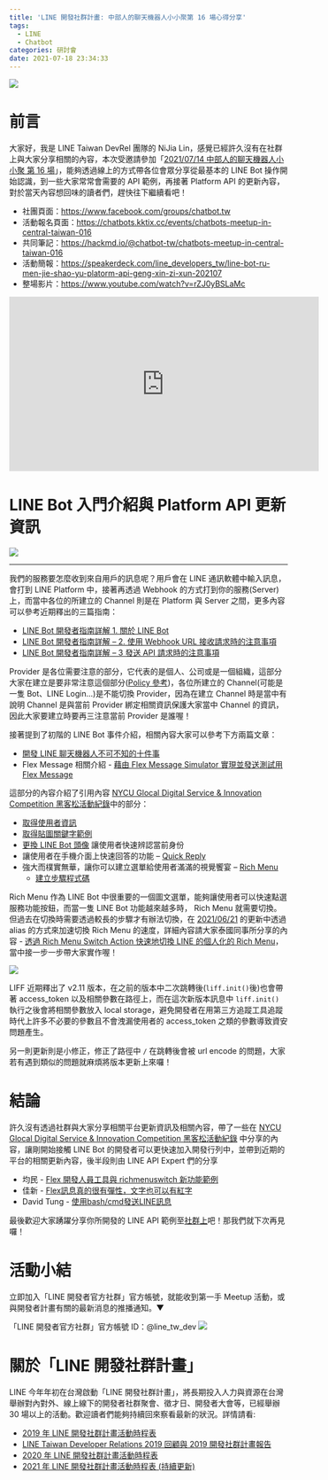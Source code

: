```yaml
---
title: 'LINE 開發社群計畫: 中部人的聊天機器人小小聚第 16 場心得分享'
tags:
  - LINE
  - Chatbot
categories: 研討會
date: 2021-07-18 23:34:33
---
```



<style>
  section.compact {
    font-size: 150%  
  }
  img[alt~="center"] {
    display: block;
    margin: 0 auto;
  }
</style>

![](https://nijialin.com/images/2021/chatbot-mid-16/1.png)

# 前言

大家好，我是 LINE Taiwan DevRel 團隊的 NiJia Lin，感覺已經許久沒有在社群上與大家分享相關的內容，本次受邀請參加「[2021/07/14 中部人的聊天機器人小小聚 第 16 場](https://chatbots.kktix.cc/events/chatbots-meetup-in-central-taiwan-016)」，能夠透過線上的方式帶各位會眾分享從最基本的 LINE Bot 操作開始認識，到一些大家常常會需要的 API 範例，再接著 Platform API 的更新內容，對於當天內容想回味的讀者們，趕快往下繼續看吧！

- 社團頁面：https://www.facebook.com/groups/chatbot.tw
- 活動報名頁面：https://chatbots.kktix.cc/events/chatbots-meetup-in-central-taiwan-016
- 共同筆記：https://hackmd.io/@chatbot-tw/chatbots-meetup-in-central-taiwan-016
- 活動簡報：https://speakerdeck.com/line_developers_tw/line-bot-ru-men-jie-shao-yu-platorm-api-geng-xin-zi-xun-202107
- 整場影片：https://www.youtube.com/watch?v=rZJ0yBSLaMc

<iframe width="560" height="315" src="https://www.youtube.com/embed/rZJ0yBSLaMc?start=386" title="YouTube video player" frameborder="0" allow="accelerometer; autoplay; clipboard-write; encrypted-media; gyroscope; picture-in-picture" allowfullscreen></iframe>

<!-- more -->

# LINE Bot 入門介紹與 Platform API 更新資訊

![](https://nijialin.com/images/2021/chatbot-mid-16/2.png)

---

<script async class="speakerdeck-embed" data-slide="6" data-id="d06175338bb24488b51bbd7bfcd0e32a" data-ratio="1.77777777777778" src="//speakerdeck.com/assets/embed.js"></script>

我們的服務要怎麼收到來自用戶的訊息呢？用戶會在 LINE 通訊軟體中輸入訊息，會打到 LINE Platform 中，接著再透過 Webhook 的方式打到你的服務(Server)上，而當中各位的所建立的 Channel 則是在 Platform 與 Server 之間，更多內容可以參考近期釋出的三篇指南：

- [LINE Bot 開發者指南詳解 1. 關於 LINE Bot](https://engineering.linecorp.com/zh-hant/blog/line-bot-guideline-1/)
- [LINE Bot 開發者指南詳解 – 2. 使用 Webhook URL 接收請求時的注意事項](https://engineering.linecorp.com/zh-hant/blog/line-bot-guideline-2/)
- [LINE Bot 開發者指南詳解 – 3 發送 API 請求時的注意事項](https://engineering.linecorp.com/zh-hant/blog/line-bot-guideline-3/)

<script async class="speakerdeck-embed" data-slide="9" data-id="d06175338bb24488b51bbd7bfcd0e32a" data-ratio="1.77777777777778" src="//speakerdeck.com/assets/embed.js"></script>

Provider 是各位需要注意的部分，它代表的是個人、公司或是一個組織，這部分大家在建立是要非常注意這個部分([Policy 參考](https://line.me/en/terms/policy/))，各位所建立的 Channel(可能是一隻 Bot、LINE Login...)是不能切換 Provider，因為在建立 Channel 時是當中有說明 Channel 是與當前 Provider 綁定相關資訊保護大家當中 Channel 的資訊，因此大家要建立時要再三注意當前 Provider 是誰喔！

接著提到了初階的 LINE Bot 事件介紹，相關內容大家可以參考下方兩篇文章：

- [開發 LINE 聊天機器人不可不知的十件事](https://engineering.linecorp.com/zh-hant/blog/line-device-10/)
- Flex Message 相關介紹 - [藉由 Flex Message Simulator 實現並發送測試用 Flex Message](https://engineering.linecorp.com/zh-hant/blog/how-to-send-flex-message-on-simulator/)

<script async class="speakerdeck-embed" data-slide="13" data-id="d06175338bb24488b51bbd7bfcd0e32a" data-ratio="1.77777777777778" src="//speakerdeck.com/assets/embed.js"></script>

這部分的內容介紹了引用內容 [NYCU Glocal Digital Service & Innovation Competition 黑客松活動紀錄](https://engineering.linecorp.com/zh-hant/blog/nycu-glocal-digital-innovation-competition-2021/#line-bot-apis-introduction-and-demonstration)中的部分：

- [取得使用者資訊](https://developers.line.biz/en/reference/messaging-api/#get-profile)
- [取得貼圖關鍵字範例](https://github.com/louis70109/MIT_flask-line-bot-demo/blob/master/reply_message/sticker_keywords.py)
- [更換 LINE Bot 頭像](https://developers.line.biz/en/docs/messaging-api/icon-nickname-switch/#specifying-icon-and-display-name) 讓使用者快速辨認當前身份
- 讓使用者在手機介面上快速回答的功能 – [Quick Reply](https://github.com/louis70109/MIT_flask-line-bot-demo/blob/master/reply_message/quick_reply_echo_bot.py)
- 強大而樸實無華，讓你可以建立選單給使用者滿滿的視覺饗宴 – [Rich Menu](https://developers.line.biz/en/docs/messaging-api/using-rich-menus/)
  - [建立步驟程式碼](https://github.com/louis70109/MIT_flask-line-bot-demo/tree/master/richmenu)

<script async class="speakerdeck-embed" data-slide="36" data-id="d06175338bb24488b51bbd7bfcd0e32a" data-ratio="1.77777777777778" src="//speakerdeck.com/assets/embed.js"></script>

Rich Menu 作為 LINE Bot 中很重要的一個圖文選單，能夠讓使用者可以快速點選服務功能按鈕，而當一隻 LINE Bot 功能越來越多時， Rich Menu 就需要切換。但過去在切換時需要透過較長的步驟才有辦法切換，在 [2021/06/21](https://developers.line.biz/en/news/2021/06/21/switch-between-multiple-rich-menus/) 的更新中透過 alias 的方式來加速切換 Rich Menu 的速度，詳細內容請大家泰國同事所分享的內容 - [透過 Rich Menu Switch Action 快速地切換 LINE 的個人化的 Rich Menu](https://engineering.linecorp.com/zh-hant/blog/rich-menu-alias-switch-action/)，當中接一步一步帶大家實作喔！

![](https://engineering.linecorp.com/wp-content/uploads/2021/07/7.gif)

<script async class="speakerdeck-embed" data-slide="40" data-id="d06175338bb24488b51bbd7bfcd0e32a" data-ratio="1.77777777777778" src="//speakerdeck.com/assets/embed.js"></script>

LIFF 近期釋出了 v2.11 版本，在之前的版本中二次跳轉後(`liff.init()`後)也會帶著 access_token 以及相關參數在路徑上，而在這次新版本訊息中 `liff.init()` 執行之後會將相關參數放入 local storage，避免開發者在用第三方追蹤工具追蹤時代上許多不必要的參數且不會洩漏使用者的 access_token 之類的參數導致資安問題產生。

<script async class="speakerdeck-embed" data-slide="41" data-id="d06175338bb24488b51bbd7bfcd0e32a" data-ratio="1.77777777777778" src="//speakerdeck.com/assets/embed.js"></script>

另一則更新則是小修正，修正了路徑中 `/` 在跳轉後會被 url encode 的問題，大家若有遇到類似的問題就麻煩將版本更新上來囉！

# 結論

許久沒有透過社群與大家分享相關平台更新資訊及相關內容，帶了一些在 [NYCU Glocal Digital Service & Innovation Competition 黑客松活動紀錄](https://engineering.linecorp.com/zh-hant/blog/nycu-glocal-digital-innovation-competition-2021/#line-bot-apis-introduction-and-demonstration) 中分享的內容，讓剛開始接觸 LINE Bot 的開發者可以更快速加入開發行列中，並帶到近期的平台的相關更新內容，後半段則由 LINE API Expert 們的分享

-  均民 - [Flex 開發人員工具與 richmenuswitch 新功能範例](https://hackmd.io/@taichunmin/chatbot-tw-202107)
- 佳新 - [Flex訊息真的很有彈性，文字也可以有紅字](https://www.slideshare.net/jarsing/flex-message-with-red-words-20210714)
- David Tung - [使用bash/cmd發送LINE訊息](https://hackmd.io/@chatbot-tw/chatbots-meetup-in-central-taiwan-016#%E9%96%83%E9%9B%BB%E7%A7%801%EF%BC%9A%E4%BD%BF%E7%94%A8bashcmd%E7%99%BC%E9%80%81LINE%E8%A8%8A%E6%81%AF---David-Tung)

最後歡迎大家踴躍分享你所開發的 LINE API 範例至[社群上](https://www.facebook.com/groups/linebot)吧！那我們就下次再見囉！
# 活動小結

立即加入「LINE 開發者官方社群」官方帳號，就能收到第一手 Meetup 活動，或與開發者計畫有關的最新消息的推播通知。▼

「LINE 開發者官方社群」官方帳號 ID：@line_tw_dev
![](https://www.evanlin.com/images/2020/line-tw-dev-qr.png)

# 關於「LINE 開發社群計畫」

LINE 今年年初在台灣啟動「LINE 開發社群計畫」，將長期投入人力與資源在台灣舉辦對內對外、線上線下的開發者社群聚會、徵才日、開發者大會等，已經舉辦 30 場以上的活動。歡迎讀者們能夠持續回來察看最新的狀況。詳情請看:

- [2019 年 LINE 開發社群計畫活動時程表](https://engineering.linecorp.com/zh-hant/blog/line-taiwan-developer-relations-2019-plan/)
- [LINE Taiwan Developer Relations 2019 回顧與 2019 開發社群計畫報告](https://engineering.linecorp.com/zh-hant/blog/line-taiwan-developer-relations-2019/)
- [2020 年 LINE 開發社群計畫活動時程表](https://engineering.linecorp.com/zh-hant/blog/2020-line-tw-devrel/)
- [2021 年 LINE 開發社群計畫活動時程表 (持續更新)](https://engineering.linecorp.com/zh-hant/blog/2021-line-tw-devrel/)
